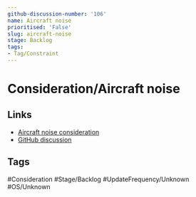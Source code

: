 ```yaml
---
github-discussion-number: '106'
name: Aircraft noise
prioritised: 'False'
slug: aircraft-noise
stage: Backlog
tags:
- Tag/Constraint
---
```


# Consideration/Aircraft noise



## Links

* [Aircraft noise consideration](https://design.planning.data.gov.uk/planning-consideration/aircraft-noise)
* [GitHub discussion](https://github.com/digital-land/data-standards-backlog/discussions/106)

## Tags

#Consideration #Stage/Backlog #UpdateFrequency/Unknown #OS/Unknown